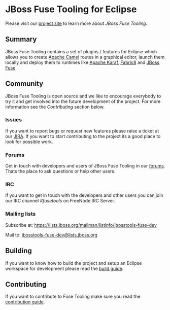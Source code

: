 # JBoss Fuse Tooling for Eclipse
Please visit our [project site](http://tools.jboss.org/features/apachecamel.html) to learn more about _JBoss Fuse Tooling_.

## Summary
JBoss Fuse Tooling contains a set of plugins / features for Eclipse which allows you to create [Apache Camel](http://camel.apache.org) routes in a graphical editor, launch them locally and deploy them to runtimes like [Apache Karaf](http://karaf.apache.org), [Fabric8](http://fabric8.io) and [JBoss Fuse](http://www.jboss.org/products/fuse/overview).

## Community
JBoss Fuse Tooling is open source and we like to encourage everybody to try it and get involved into the future development of the project. For more information see the *Contributing* section below.

### Issues
If you want to report bugs or request new features please raise a ticket at our [JIRA](https://issues.jboss.org/browse/FUSETOOLS). If you want to start contributing to the project its a good place to look for possible work.

### Forums
Get in touch with developers and users of JBoss Fuse Tooling in our [forums](https://community.jboss.org/en/products/fuse). Thats the place to ask questions or help other users.

### IRC
If you want to get in touch with the developers and other users you can join our IRC channel *#fusetools* on FreeNode IRC Server.

### Mailing lists
Subscribe at: https://lists.jboss.org/mailman/listinfo/jbosstools-fuse-dev

Mail to: jbosstools-fuse-dev@lists.jboss.org

## Building
If you want to know how to build the project and setup an Eclipse workspace for development please read the [build guide](https://github.com/jbosstools/jbosstools-fuse/blob/master/Build.md "Build Guide"). 

## Contributing
If you want to contribute to Fuse Tooling make sure you read the [contribution guide](https://github.com/jbosstools/jbosstools-fuse/blob/master/Contributing.md "Contribution Guide").
